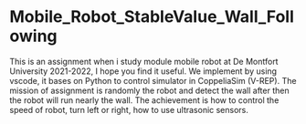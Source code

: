 # Mobile_Robot_StableValue_Wall_Following
This is an assignment when i study module mobile robot at De Montfort University 2021-2022, I hope you find it useful.
We implement by using vscode, it bases on Python to control simulator in CoppeliaSim (V-REP). The mission of assignment is randomly the robot and detect the wall after then the robot will run nearly the wall. The achievement is how to control the speed of robot, turn left or right, how to use ultrasonic sensors.
